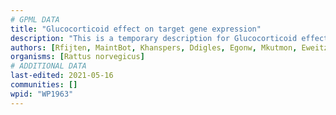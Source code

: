 ```yaml
---
# GPML DATA
title: "Glucocorticoid effect on target gene expression"
description: "This is a temporary description for Glucocorticoid effect on target gene expression"
authors: [Rfijten, MaintBot, Khanspers, Ddigles, Egonw, Mkutmon, Eweitz]
organisms: [Rattus norvegicus]
# ADDITIONAL DATA
last-edited: 2021-05-16
communities: []
wpid: "WP1963"
---
```

